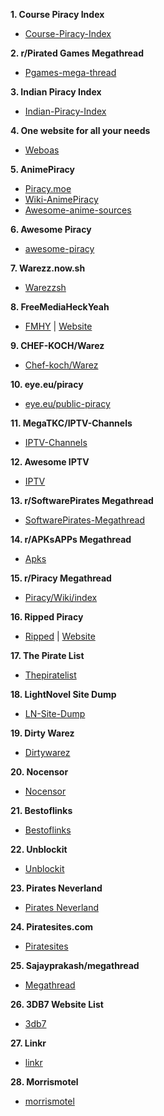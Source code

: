 **1. Course Piracy Index**
* [Course-Piracy-Index](https://github.com/ItIsMeCall911/Course-Piracy-Index)

**2. r/Pirated Games Megathread**
* [Pgames-mega-thread](https://rentry.org/pgames-mega-thread)

**3. Indian Piracy Index**
* [Indian-Piracy-Index](https://github.com/anymeofu/Indian-Piracy-Index)

**4. One website for all your needs**
* [Weboas](https://weboas.is/)

**5. AnimePiracy**

* [Piracy.moe](https://piracy.moe/)
* [Wiki-AnimePiracy](https://wiki.piracy.moe/)
* [Awesome-anime-sources](https://github.com/anshumanv/awesome-anime-sources)

**6. Awesome Piracy**
* [awesome-piracy](https://github.com/Igglybuff/awesome-piracy/)

**7. Warezz.now.sh**
* [Warezzsh](https://piracy.vercel.app/)

**8. FreeMediaHeckYeah**
* [FMHY](https://www.reddit.com/r/FREEMEDIAHECKYEAH/wiki/index) | [Website](https://fmhy.tk/)

**9. CHEF-KOCH/Warez**
* [Chef-koch/Warez](https://libraries.io/github/CHEF-KOCH/Warez)

**10. eye.eu/piracy**
* [eye.eu/public-piracy](https://the-eye.eu/public/Piracy/)

**11. MegaTKC/IPTV-Channels**
* [IPTV-Channels](https://github.com/MegaTKC/IPTV-Channels)

**12. Awesome IPTV**
* [IPTV](https://github.com/iptv-org/iptv)

**13. r/SoftwarePirates Megathread**
* [SoftwarePirates-Megathread](https://rentry.org/SoftwarePirates-Megathread)

**14. r/APKsAPPs Megathread**
* [Apks](https://apks.me)

**15. r/Piracy Megathread**
* [Piracy/Wiki/index](https://www.reddit.com/r/Piracy/wiki/index)

**16. Ripped Piracy**
* [Ripped](https://github.com/rippedpiracy/docs) | [Website](https://ripped.guidehttps://ripped.guide)

**17. The Pirate List**
* [Thepiratelist](https://thepiratelist.com/)

**18. LightNovel Site Dump**
* [LN-Site-Dump](https://docs.google.com/spreadsheets/d/1KGPLcSikfMgjtL7u8e2eiMQwDIgoAefOZsVrEzN9MQw/htmlview)

**19. Dirty Warez**
* [Dirtywarez](https://dirtywarez.org/)

**20. Nocensor**
* [Nocensor](https://nocensor.biz/)

**21. Bestoflinks**
* [Bestoflinks](http://bestoflinks.synology.me/)

**22. Unblockit**
* [Unblockit](https://unblockit.bz/)

**23. Pirates Neverland**
* [Pirates Neverland](http://www.neverland.ws/index.html)

**24. Piratesites.com**
* [Piratesites](https://web.archive.org/web/20200317192929/https://piratesites.com/)

**25. Sajayprakash/megathread**
* [Megathread](https://github.com/sajayprakash/megathread)

**26. 3DB7 Website List**
* [3db7](https://3db7.xyz/stream/website)

**27. Linkr**
* [linkr](https://www.linkr.top/)

**28. Morrismotel**
* [morrismotel](https://morrismotel.com/)
